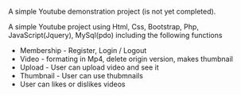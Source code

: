 


A simple Youtube demonstration project (is not yet completed).

A simple Youtube project using Html, Css, Bootstrap, Php, JavaScript(Jquery), MySql(pdo) including the following functions 

- Membership - Register, Login / Logout 
- Video - formating in Mp4, delete origin version, makes thumbnail
- Upload - User can upload video and see it
- Thumbnail - User can use thubmnails
- User can likes or dislikes videos

